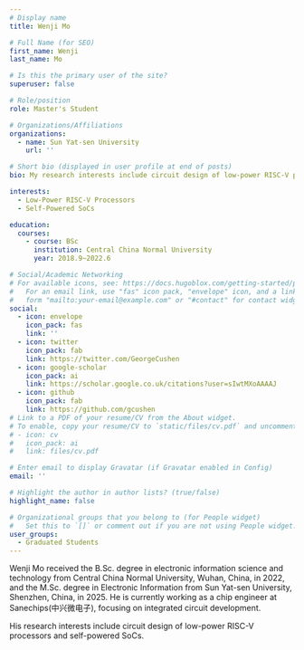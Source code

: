 ```yaml
---
# Display name
title: Wenji Mo

# Full Name (for SEO)
first_name: Wenji
last_name: Mo

# Is this the primary user of the site?
superuser: false

# Role/position
role: Master's Student

# Organizations/Affiliations
organizations:
  - name: Sun Yat-sen University
    url: ''

# Short bio (displayed in user profile at end of posts)
bio: My research interests include circuit design of low-power RISC-V processors and self-powered SoCs.

interests:
  - Low-Power RISC-V Processors
  - Self-Powered SoCs

education:
  courses:
    - course: BSc
      institution: Central China Normal University
      year: 2018.9~2022.6

# Social/Academic Networking
# For available icons, see: https://docs.hugoblox.com/getting-started/page-builder/#icons
#   For an email link, use "fas" icon pack, "envelope" icon, and a link in the
#   form "mailto:your-email@example.com" or "#contact" for contact widget.
social:
  - icon: envelope
    icon_pack: fas
    link: ''
  - icon: twitter
    icon_pack: fab
    link: https://twitter.com/GeorgeCushen
  - icon: google-scholar
    icon_pack: ai
    link: https://scholar.google.co.uk/citations?user=sIwtMXoAAAAJ
  - icon: github
    icon_pack: fab
    link: https://github.com/gcushen
# Link to a PDF of your resume/CV from the About widget.
# To enable, copy your resume/CV to `static/files/cv.pdf` and uncomment the lines below.
# - icon: cv
#   icon_pack: ai
#   link: files/cv.pdf

# Enter email to display Gravatar (if Gravatar enabled in Config)
email: ''

# Highlight the author in author lists? (true/false)
highlight_name: false

# Organizational groups that you belong to (for People widget)
#   Set this to `[]` or comment out if you are not using People widget.
user_groups:
  - Graduated Students
---
```


Wenji Mo received the B.Sc. degree in electronic information science and technology from Central China Normal University, Wuhan, China, in 2022, and the M.Sc. degree in Electronic Information from Sun Yat-sen University, Shenzhen, China, in 2025. He is currently working as a chip engineer at Sanechips(中兴微电子), focusing on integrated circuit development.

His research interests include circuit design of low-power RISC-V processors and self-powered SoCs.
